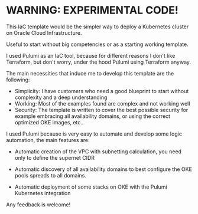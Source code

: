 # WARNING: EXPERIMENTAL CODE!

This IaC template would be the simpler way to deploy a Kubernetes cluster on Oracle Cloud Infrastructure.

Useful to start without big competencies or as a starting working template.

I used Pulumi as an IaC tool, because for different reasons I don't like Terraform, but don't worry, under the hood Pulumi using Terraform anyway.

The main necessities that induce me to develop this template are the following:

- Simplicity: I have customers who need a good blueprint to start without complexity and a deep understanding
- Working: Most of the examples found are complex and not working well
- Security: The template is written to cover the best possible security for example embracing all availability domains, or using the correct optimized OKE images, etc..

I used Pulumi because is very easy to automate and develop some logic automation, the main features are:

- Automatic creation of the VPC with subnetting calculation, you need only to define the supernet CIDR

- Automatic discovery of all availability domains to best configure the OKE pools spreads to all domains.

- Automatic deployment of some stacks on OKE with the Pulumi Kubernetes integration


Any feedback is welcome!